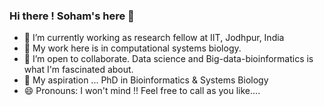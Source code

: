 ### Hi there ! Soham's here 👋


- 🔭 I’m currently working as research fellow at IIT, Jodhpur, India
- 🌱 My work here is in computational systems biology.
- 👯 I’m open to collaborate. Data science and Big-data-bioinformatics is what I'm fascinated about.   
- 💬 My aspiration ... PhD in Bioinformatics & Systems Biology
- 😄 Pronouns: I won't mind !! Feel free to call as you like....


